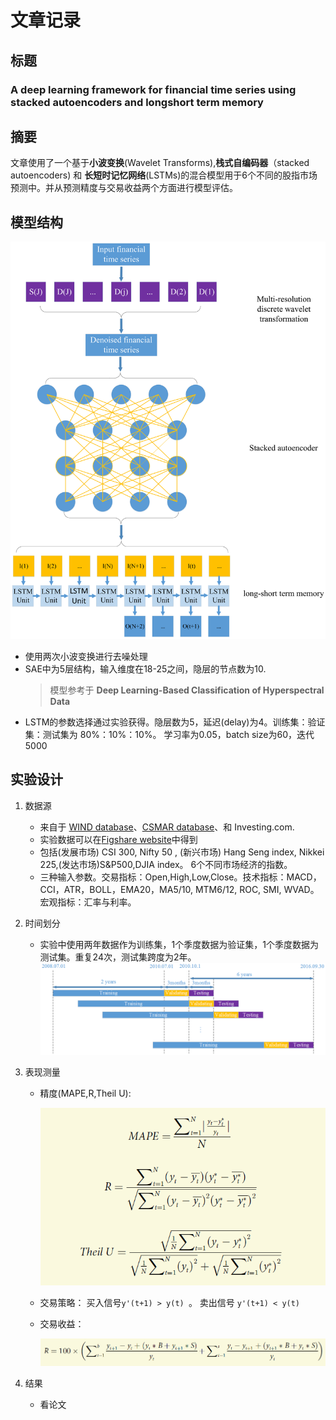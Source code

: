 # 文章记录

## 标题
### A deep learning framework for financial time series using stacked autoencoders and longshort term memory

## 摘要
文章使用了一个基于**小波变换**(Wavelet Transforms),**栈式自编码器**（stacked autoencoders) 和 **长短时记忆网络**(LSTMs)的混合模型用于6个不同的股指市场预测中。并从预测精度与交易收益两个方面进行模型评估。

## 模型结构
![pic1](Img/pic1.png)

* 使用两次小波变换进行去噪处理
* SAE中为5层结构，输入维度在18-25之间，隐层的节点数为10.
	> 模型参考于	
	> **Deep Learning-Based Classification of Hyperspectral Data**
* LSTM的参数选择通过实验获得。隐层数为5，延迟(delay)为4。训练集：验证集：测试集为 80%：10%：10%。 学习率为0.05，batch size为60，迭代5000

## 实验设计

1. 数据源
	* 来自于 [WIND database](http://www.wind.com.cn)、[CSMAR database](http://www.gtarsc.com)、和 Investing.com.
	* 实验数据可以在[Figshare website](figshare.com/s/acdfb4918c0695405e33)中得到
	* 包括(发展市场) CSI 300, Nifty 50 , (新兴市场) Hang Seng index, Nikkei 225,(发达市场)S&P500,DJIA index。 6个不同市场经济的指数。
	* 三种输入参数。交易指标：Open,High,Low,Close。技术指标：MACD，CCI，ATR，BOLL，EMA20，MA5/10, MTM6/12, ROC, SMI, WVAD。 宏观指标：汇率与利率。
2. 时间划分
	* 实验中使用两年数据作为训练集，1个季度数据为验证集，1个季度数据为测试集。重复24次，测试集跨度为2年。
	![](Img/pic2.png)

3. 表现测量
	* 精度(MAPE,R,Theil U):
	
		![](Img/pic3.png)
	* 交易策略： 买入信号`y'(t+1) > y(t) `。 卖出信号 `y'(t+1) < y(t)`
	* 交易收益：

		![](Img/pic4.png)
4. 结果 
	* 看论文